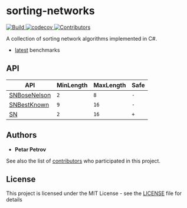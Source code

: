 # sorting-networks

<p align="left">
    <a href="https://github.com/petarpetrovt/sorting-networks/actions?query=workflow%3ABuild" alt="Build">
        <img alt="Build" src="https://github.com/petarpetrovt/sorting-networks/workflows/Build/badge.svg?branch=master" />
    </a>
    <a href="https://codecov.io/gh/petarpetrovt/sorting-networks" alt="codecov">
        <img alt="codecov" src="https://codecov.io/gh/petarpetrovt/sorting-networks/branch/master/graph/badge.svg?token=nzdk7N3iVY" />
    </a>
    <a href="https://github.com/petarpetrovt/sorting-networks/graphs/contributors" alt="Contributors">
        <img alt="Contributors" src="https://img.shields.io/github/contributors/petarpetrovt/sorting-networks?label=Contributors">
    </a>
</p>

A collection of sorting network algorithms implemented in C#.

* [latest](test/SortingNetworks.Benchmarks/Results/README.md) benchmarks

## API

| API | MinLength | MaxLength | Safe |
| --- | ----------| --------- | ------ |
| [SNBoseNelson](docs/api/SortingNetworks-SNBoseNelson.md#Methods) | `2` | `8` | `-` |
| [SNBestKnown](docs/api/SortingNetworks-SNBestKnown.md#Methods) | `9` | `16` | `-` |
| [SN](docs/api/SortingNetworks-SN.md#Methods) | `2` | `16` | `+` |

## Authors

* **Petar Petrov**

See also the list of [contributors](https://github.com/petarpetrovt/sorting-networks/graphs/contributors) who participated in this project.

## License

This project is licensed under the MIT License - see the [LICENSE](LICENSE) file for details
